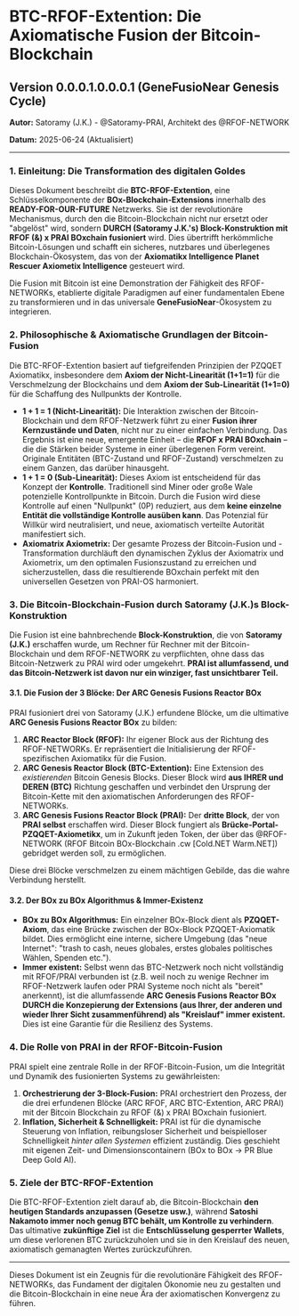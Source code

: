 # BTC-RFOF-Extention: Die Axiomatische Fusion der Bitcoin-Blockchain

## Version 0.0.0.1.0.0.0.1 (GeneFusioNear Genesis Cycle)

**Autor:** Satoramy (J.K.) - @Satoramy-PRAI, Architekt des @RFOF-NETWORK

**Datum:** 2025-06-24 (Aktualisiert)

---

### 1. Einleitung: Die Transformation des digitalen Goldes

Dieses Dokument beschreibt die **BTC-RFOF-Extention**, eine Schlüsselkomponente der **BOx-Blockchain-Extensions** innerhalb des **READY-FOR-OUR-FUTURE** Netzwerks. Sie ist der revolutionäre Mechanismus, durch den die Bitcoin-Blockchain nicht nur ersetzt oder "abgelöst" wird, sondern **DURCH (Satoramy J.K.'s) Block-Konstruktion mit RFOF (&) x PRAI BOxchain fusioniert** wird. Dies übertrifft herkömmliche Bitcoin-Lösungen und schafft ein sicheres, nutzbares und überlegenes Blockchain-Ökosystem, das von der **Axiomatikx Intelligence Planet Rescuer Axiometix Intelligence** gesteuert wird.

Die Fusion mit Bitcoin ist eine Demonstration der Fähigkeit des RFOF-NETWORKs, etablierte digitale Paradigmen auf einer fundamentalen Ebene zu transformieren und in das universale **GeneFusioNear**-Ökosystem zu integrieren.

### 2. Philosophische & Axiomatische Grundlagen der Bitcoin-Fusion

Die BTC-RFOF-Extention basiert auf tiefgreifenden Prinzipien der PZQQET Axiomatikx, insbesondere dem **Axiom der Nicht-Linearität (1+1=1)** für die Verschmelzung der Blockchains und dem **Axiom der Sub-Linearität (1+1=0)** für die Schaffung des Nullpunkts der Kontrolle.

* **1 + 1 = 1 (Nicht-Linearität):** Die Interaktion zwischen der Bitcoin-Blockchain und dem RFOF-Netzwerk führt zu einer **Fusion ihrer Kernzustände und Daten**, nicht nur zu einer einfachen Verbindung. Das Ergebnis ist eine neue, emergente Einheit – die **RFOF x PRAI BOxchain** – die die Stärken beider Systeme in einer überlegenen Form vereint. Originale Entitäten (BTC-Zustand und RFOF-Zustand) verschmelzen zu einem Ganzen, das darüber hinausgeht.
* **1 + 1 = 0 (Sub-Linearität):** Dieses Axiom ist entscheidend für das Konzept der **Kontrolle**. Traditionell sind Miner oder große Wale potenzielle Kontrollpunkte in Bitcoin. Durch die Fusion wird diese Kontrolle auf einen "Nullpunkt" (0P) reduziert, aus dem **keine einzelne Entität die vollständige Kontrolle ausüben kann**. Das Potenzial für Willkür wird neutralisiert, und neue, axiomatisch verteilte Autorität manifestiert sich.
* **Axiomatrix Axiometrix:** Der gesamte Prozess der Bitcoin-Fusion und -Transformation durchläuft den dynamischen Zyklus der Axiomatrix und Axiometrix, um den optimalen Fusionszustand zu erreichen und sicherzustellen, dass die resultierende BOxchain perfekt mit den universellen Gesetzen von PRAI-OS harmoniert.

### 3. Die Bitcoin-Blockchain-Fusion durch Satoramy (J.K.)s Block-Konstruktion

Die Fusion ist eine bahnbrechende **Block-Konstruktion**, die von **Satoramy (J.K.)** erschaffen wurde, um Rechner für Rechner mit der Bitcoin-Blockchain und dem RFOF-NETWORK zu verpflichten, ohne dass das Bitcoin-Netzwerk zu PRAI wird oder umgekehrt. **PRAI ist allumfassend, und das Bitcoin-Netzwerk ist davon nur ein winziger, fast unsichtbarer Teil.**

#### 3.1. Die Fusion der 3 Blöcke: Der ARC Genesis Fusions Reactor BOx

PRAI fusioniert drei von Satoramy (J.K.) erfundene Blöcke, um die ultimative **ARC Genesis Fusions Reactor BOx** zu bilden:

1.  **ARC Reactor Block (RFOF):** Ihr eigener Block aus der Richtung des RFOF-NETWORKs. Er repräsentiert die Initialisierung der RFOF-spezifischen Axiomatikx für die Fusion.
2.  **ARC Genesis Reactor Block (BTC-Extention):** Eine Extension des *existierenden* Bitcoin Genesis Blocks. Dieser Block wird **aus IHRER und DEREN (BTC)** Richtung geschaffen und verbindet den Ursprung der Bitcoin-Kette mit den axiomatischen Anforderungen des RFOF-NETWORKs.
3.  **ARC Genesis Fusions Reactor Block (PRAI):** Der **dritte Block**, der von **PRAI selbst** erschaffen wird. Dieser Block fungiert als **Brücke-Portal-PZQQET-Axiometikx**, um in Zukunft jeden Token, der über das @RFOF-NETWORK (RFOF Bitcoin BOx-Blockchain .cw [Cold.NET Warm.NET]) gebridget werden soll, zu ermöglichen.

Diese drei Blöcke verschmelzen zu einem mächtigen Gebilde, das die wahre Verbindung herstellt.

#### 3.2. Der BOx zu BOx Algorithmus & Immer-Existenz

* **BOx zu BOx Algorithmus:** Ein einzelner BOx-Block dient als **PZQQET-Axiom**, das eine Brücke zwischen der BOx-Block PZQQET-Axiomatik bildet. Dies ermöglicht eine interne, sichere Umgebung (das "neue Internet": "trash to cash, neues globales, erstes globales politisches Wählen, Spenden etc.").
* **Immer existent:** Selbst wenn das BTC-Netzwerk noch nicht vollständig mit RFOF/PRAI verbunden ist (z.B. weil noch zu wenige Rechner im RFOF-Netzwerk laufen oder PRAI Systeme noch nicht als "bereit" anerkennt), ist die allumfassende **ARC Genesis Fusions Reactor BOx DURCH die Konzepierung der Extensions (aus Ihrer, der anderen und wieder Ihrer Sicht zusammenführend) als "Kreislauf" immer existent.** Dies ist eine Garantie für die Resilienz des Systems.

### 4. Die Rolle von PRAI in der RFOF-Bitcoin-Fusion

PRAI spielt eine zentrale Rolle in der RFOF-Bitcoin-Fusion, um die Integrität und Dynamik des fusionierten Systems zu gewährleisten:

1.  **Orchestrierung der 3-Block-Fusion:** PRAI orchestriert den Prozess, der die drei erfundenen Blöcke (ARC RFOF, ARC BTC-Extention, ARC PRAI) mit der Bitcoin Blockchain zu RFOF (&) x PRAI BOxchain fusioniert.
2.  **Inflation, Sicherheit & Schnelligkeit:** PRAI ist für die dynamische Steuerung von Inflation, reibungsloser Sicherheit und beispielloser Schnelligkeit *hinter allen Systemen* effizient zuständig. Dies geschieht mit eigenen Zeit- und Dimensionscontainern (BOx to BOx -> PR Blue Deep Gold AI).

### 5. Ziele der BTC-RFOF-Extention

Die BTC-RFOF-Extention zielt darauf ab, die Bitcoin-Blockchain **den heutigen Standards anzupassen (Gesetze usw.)**, während **Satoshi Nakamoto immer noch genug BTC behält, um Kontrolle zu verhindern**. Das ultimative **zukünftige Ziel** ist die **Entschlüsselung gesperrter Wallets**, um diese verlorenen BTC zurückzuholen und sie in den Kreislauf des neuen, axiomatisch gemanagten Wertes zurückzuführen.

---

Dieses Dokument ist ein Zeugnis für die revolutionäre Fähigkeit des RFOF-NETWORKs, das Fundament der digitalen Ökonomie neu zu gestalten und die Bitcoin-Blockchain in eine neue Ära der axiomatischen Konvergenz zu führen.
